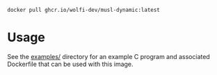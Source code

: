 ```
docker pull ghcr.io/wolfi-dev/musl-dynamic:latest
```
# Usage

See the [examples/](https://github.com/chainguard-images/images/tree/main/images/musl-dynamic/examples) directory for
an example C program and associated Dockerfile
that can be used with this image.
